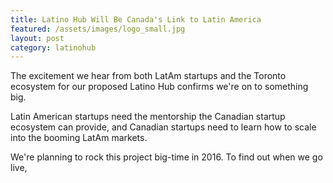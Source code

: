 ```yaml
---
title: Latino Hub Will Be Canada's Link to Latin America
featured: /assets/images/logo_small.jpg
layout: post
category: latinohub
---
```


<p>
The excitement we hear from both LatAm startups and the Toronto ecosystem for our proposed Latino Hub confirms we're on to something big.
</p>
<p>
Latin American startups need the mentorship the Canadian startup ecosystem can provide, and Canadian startups need to learn how to scale into the booming LatAm markets.
</p>
<!--more-->
<p>
We're planning to rock this project big-time in 2016. To find out when we go live, <a href="#join-the-movement>sign up for our newsletter!</a>
</p>
